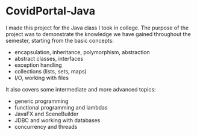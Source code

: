 # CovidPortal-Java
I made this project for the Java class I took in college. The purpose of the project was to demonstrate the knowledge we have gained throughout the semester, starting from the basic concepts:
- encapsulation, inheritance, polymorphism, abstraction
- abstract classes, interfaces
- exception handling
- collections (lists, sets, maps)
- I/O, working with files

It also covers some intermediate and more advanced topics:
- generic programming
- functional programming and lambdas
- JavaFX and SceneBuilder
- JDBC and working with databases
- concurrency and threads
